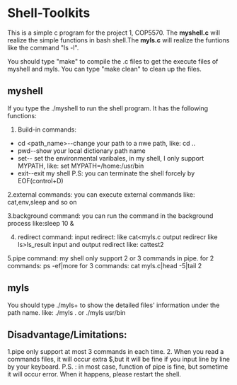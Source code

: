 # Shell-Toolkits
This is a simple c program for the project 1, COP5570. The **myshell.c** will realize the simple functions in bash shell.The **myls.c** will realize the funtions like the command "ls -l".

You should type "make" to compile the .c files to get the execute files of myshell and myls. You can type "make clean" to clean up the files.

## myshell
If you type the ./myshell to run the shell program. It has the following functions:
1. Build-in commands:
 - cd <path_name>--change your path to a nwe path, like: cd ..
 - pwd--show your local dictionary path name
 - set-- set the environmental varibales, in my shell, I only support MYPATH, like: set MYPATH=/home:/usr/bin
 - exit--exit my shell
P.S: you can terminate the shell forcely by EOF(control+D)

2.external commands:
you can execute external commands like: cat,env,sleep and so on

3.background command:
you can run the command in the background process like:sleep 10 &

4. redirect command:
input redirect: like cat<myls.c
output redirecr like ls>ls_result
input and output redirect like: cat<test>test2

5.pipe command:
my shell only support 2 or 3 commands in pipe.
for 2 commands: ps -ef|more
for 3 commands: cat myls.c|head -5|tail 2

## myls
You should type ./myls+<path name> to show the detailed files' information under the path name.
like:  ./myls .   or ./myls usr/bin


## Disadvantage/Limitations:
1.pipe only support at most 3 commands in each time.
2. When you read a commands files, it will occur extra $,but it will be fine if you input line by line by your keyboard.
P.S. : in most case, function of pipe is fine, but sometime it will occur error. When it happens, please restart the shell.  



